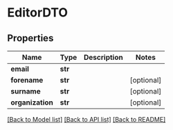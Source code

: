 # EditorDTO

## Properties
Name | Type | Description | Notes
------------ | ------------- | ------------- | -------------
**email** | **str** |  | 
**forename** | **str** |  | [optional] 
**surname** | **str** |  | [optional] 
**organization** | **str** |  | [optional] 

[[Back to Model list]](../README.md#documentation-for-models) [[Back to API list]](../README.md#documentation-for-api-endpoints) [[Back to README]](../README.md)


